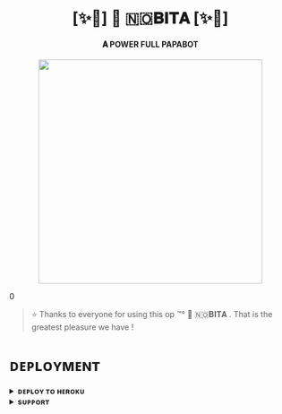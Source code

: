 <h1 align="center"><b>[✨🥀]  🫧 🇳​🇴​𝐁𝐈𝐓𝐀 [✨🥀]</b></h1>

<h4 align="center"> 𝐀 POWER FULL PAPABOT</h4>

<p align="center"><a href="https://t.me/MRATYU"><img src="https://telegra.ph/file/900a16805b58b27e1c522.jpg" width="400"></a></p>0


> ⭐️ Thanks to everyone for using this op ™°‌ 🫧 🇳​🇴​𝐁𝐈𝐓𝐀 . That is the greatest pleasure we have !


# ᴅᴇᴘʟᴏʏᴍᴇɴᴛ


<details>
<summary><b>ᴅᴇᴘʟᴏʏ ᴛᴏ ʜᴇʀᴏᴋᴜ</b></summary>
<br>

[![Deploy](https://www.herokucdn.com/deploy/button.svg)](https://dashboard.heroku.com/new?template=https://github.com/NOBITAAYUSH)

</details>


<details>
<summary><b>sᴜᴘᴘᴏʀᴛ</b></summary>
<br>

<a href="https://t.me/MRATYU"><img src="https://img.shields.io/badge/Join-Telegram%20Channel-red.svg?logo=Telegram"></a>

</details>
